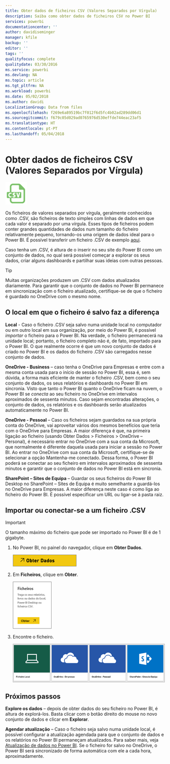 ```yaml
---
title: Obter dados de ficheiros CSV (Valores Separados por Vírgula)
description: Saiba como obter dados de ficheiros CSV no Power BI
services: powerbi
documentationcenter: ''
author: davidiseminger
manager: kfile
backup: ''
editor: ''
tags: ''
qualityfocus: complete
qualitydate: 03/30/2016
ms.service: powerbi
ms.devlang: NA
ms.topic: article
ms.tgt_pltfrm: NA
ms.workload: powerbi
ms.date: 05/02/2018
ms.author: davidi
LocalizationGroup: Data from files
ms.openlocfilehash: f269e6a89519bc7f012f6d5fc4b02ad289dd06d1
ms.sourcegitcommit: f679c05d029ad0765976d530effde744eac23af5
ms.translationtype: HT
ms.contentlocale: pt-PT
ms.lasthandoff: 05/04/2018
---
```

# <a name="get-data-from-comma-separated-value-csv-files"></a>Obter dados de ficheiros CSV (Valores Separados por Vírgula)
![](media/service-comma-separated-value-files/csv_icon.png)

Os ficheiros de valores separados por vírgula, geralmente conhecidos como .CSV, são ficheiros de texto simples com linhas de dados em que cada valor é separado por uma vírgula. Esses tipos de ficheiros podem conter grandes quantidades de dados num tamanho do ficheiro relativamente pequeno, tornando-os uma origem de dados ideal para o Power BI. É possível transferir um ficheiro .CSV de exemplo [aqui](http://go.microsoft.com/fwlink/?LinkID=619356).

Caso tenha um .CSV, é altura de o inserir no seu site do Power BI como um conjunto de dados, no qual será possível começar a explorar os seus dados, criar alguns dashboards e partilhar suas ideias com outras pessoas.

>[!TIP]
>Muitas organizações produzem um .CSV com dados atualizados diariamente. Para garantir que o conjunto de dados no Power BI permanece em sincronização com o ficheiro atualizado, certifique-se de que o ficheiro é guardado no OneDrive com o mesmo nome.

## <a name="where-your-file-is-saved-makes-a-difference"></a>O local em que o ficheiro é salvo faz a diferença
**Local** - Caso o ficheiro .CSV seja salvo numa unidade local no computador ou em outro local em sua organização, por meio do Power BI, é possível *importar* o ficheiro para o Power BI. Na verdade, o ficheiro permanecerá na unidade local; portanto, o ficheiro completo não é, de fato, importado para o Power BI. O que realmente ocorre é que um novo conjunto de dados é criado no Power BI e os dados do ficheiro .CSV são carregados nesse conjunto de dados.

**OneDrive - Business** – caso tenha o OneDrive para Empresas e entre com a mesma conta usada para o início de sessão no Power BI, essa é, sem dúvida, a forma mais eficiente de manter o ficheiro .CSV, bem como o seu conjunto de dados, os seus relatórios e dashboards no Power BI em sincronia. Visto que tanto o Power BI quanto o OneDrive ficam na nuvem, o Power BI se *conecta* ao seu ficheiro no OneDrive em intervalos aproximados de sessenta minutos. Caso sejam encontradas alterações, o conjunto de dados, os relatórios e os dashboards serão atualizados automaticamente no Power BI.

**OneDrive - Pessoal** – Caso os ficheiros sejam guardados na sua própria conta do OneDrive, vai aproveitar vários dos mesmos benefícios que teria com o OneDrive para Empresas. A maior diferença é que, na primeira ligação ao ficheiro (usando Obter Dados > Ficheiros > OneDrive – Personal), é necessário entrar no OneDrive com a sua conta da Microsoft, que normalmente é diferente daquela usada para iniciar a sessão no Power BI. Ao entrar no OneDrive com sua conta da Microsoft, certifique-se de selecionar a opção Mantenha-me conectado. Dessa forma, o Power BI poderá se conectar ao seu ficheiro em intervalos aproximados de sessenta minutos e garantir que o conjunto de dados no Power BI está em sincronia.

**SharePoint – Sites de Equipa** – Guardar os seus ficheiros do Power BI Desktop no SharePoint – Sites de Equipa é muito semelhante a guardá-los no OneDrive para Empresas. A maior diferença neste caso é como liga ao ficheiro do Power BI. É possível especificar um URL ou ligar-se à pasta raiz.

## <a name="import-or-connect-to-a-csv-file"></a>Importar ou conectar-se a um ficheiro .CSV
>[!IMPORTANT]
>O tamanho máximo do ficheiro que pode ser importado no Power BI é de 1 gigabyte.

1. No Power BI, no painel do navegador, clique em **Obter Dados**.
   
   ![](media/service-comma-separated-value-files/csv_get_data_button.png)
2. Em **Ficheiros**, clique em **Obter**.
   
   ![](media/service-comma-separated-value-files/csv_files_get.png)
3. Encontre o ficheiro.
   
   ![](media/service-comma-separated-value-files/csv_find_your_file.png)

## <a name="next-steps"></a>Próximos passos
**Explore os dados** – depois de obter dados do seu ficheiro no Power BI, é altura de explorá-los. Basta clicar com o botão direito do mouse no novo conjunto de dados e clicar em **Explorar**.

**Agendar atualização** – Caso o ficheiro seja salvo numa unidade local, é possível configurar a atualização agendada para que o conjunto de dados e os relatórios no Power BI permaneçam atualizados. Para saber mais, veja [Atualização de dados no Power BI](refresh-data.md). Se o ficheiro for salvo no OneDrive, o Power BI será sincronizado de forma automática com ele a cada hora, aproximadamente.

